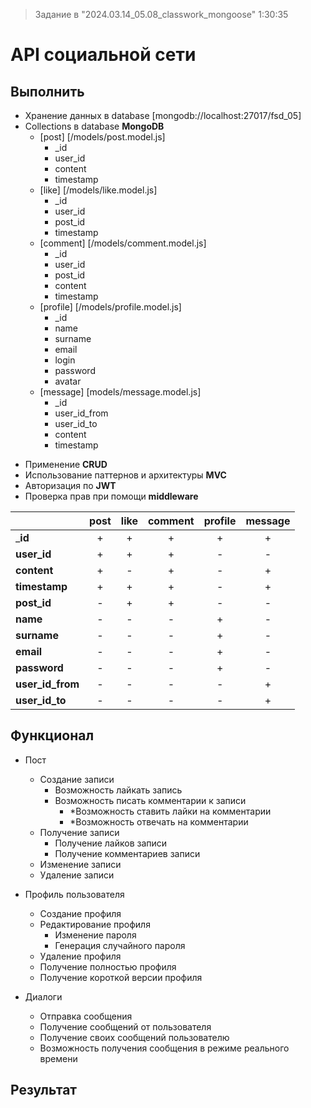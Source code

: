 > Задание в "2024.03.14_05.08_classwork_mongoose" 1:30:35

# API социальной сети

## Выполнить

+ Хранение данных в database [mongodb://localhost:27017/fsd_05]
+ Collections в database **MongoDB**
	* [post]			[/models/post.model.js]
		- _id
		+ user_id
		+ content
		+ timestamp
	* [like]			[/models/like.model.js]
		- _id
		+ user_id
		+ post_id
		+ timestamp
	* [comment]		[/models/comment.model.js]
		- _id
		+ user_id
		+ post_id
		+ content
		+ timestamp
	* [profile]		[/models/profile.model.js]
		- _id
		+ name
		+ surname
		+ email
		+ login
		+ password
		+ avatar
	* [message]		[models/message.model.js]
		- _id
		+ user_id_from
		+ user_id_to
		+ content
		+ timestamp
- Применение **CRUD**
- Использование паттернов и архитектуры **MVC**
- Авторизация по **JWT**
- Проверка прав при помощи **middleware**

|                |post|like|comment|profile|message|
|:---------------|:--:|:--:|:-----:|:-----:|:-----:|
|_**id**         |+   |+   |+      |+      |+      |
|**user_id**     |+   |+   |+      |-      |-      |
|**content**     |+   |-   |+      |-      |+      |
|**timestamp**   |+   |+   |+      |-      |+      |
|**post_id**     |-   |+   |+      |-      |-      |
|**name**        |-   |-   |-      |+      |-      |
|**surname**     |-   |-   |-      |+      |-      |
|**email**       |-   |-   |-      |+      |-      |
|**password**    |-   |-   |-      |+      |-      |
|**user_id_from**|-   |-   |-      |-      |+      |
|**user_id_to**  |-   |-   |-      |-      |+      |

## Функционал

- Пост
	- Создание записи
		- Возможность лайкать запись
		- Возможность писать комментарии к записи
			- *Возможность ставить лайки на комментарии
			- *Возможность отвечать на комментарии
	- Получение записи
		- Получение лайков записи
		- Получение комментариев записи
	- Изменение записи
	- Удаление записи

- Профиль пользователя
	- Создание профиля
	- Редактирование профиля
		- Изменение пароля
		- Генерация случайного пароля
	- Удаление профиля
	- Получение полностью профиля
	- Получение короткой версии профиля

- Диалоги
	- Отправка сообщения
	- Получение сообщений от пользователя
	- Получение своих сообщений пользователю
	- Возможность получения сообщения в режиме реального времени

## Результат
